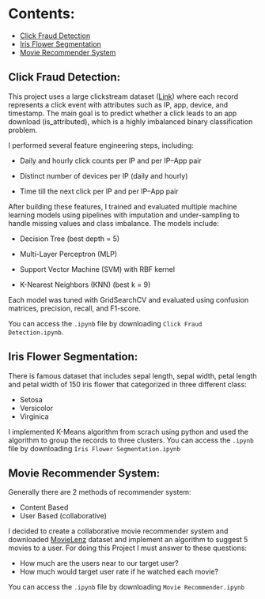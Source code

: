 # Contents:
  * [Click Fraud Detection](#click-fraud-detection)
  * [Iris Flower Segmentation](#iris-flower-segmentation)
  * [Movie Recommender System](#movie-recommender-system)

## Click Fraud Detection:
This project uses a large clickstream dataset ([Link](https://www.kaggle.com/c/talkingdata-adtracking-fraud-detection/data?select=test.csv)) where each record represents a click event with attributes such as IP, app, device, and timestamp. The main goal is to predict whether a click leads to an app download (is_attributed), which is a highly imbalanced binary classification problem.

I performed several feature engineering steps, including:

- Daily and hourly click counts per IP and per IP–App pair

- Distinct number of devices per IP (daily and hourly)

- Time till the next click per IP and per IP–App pair

After building these features, I trained and evaluated multiple machine learning models using pipelines with imputation and under-sampling to handle missing values and class imbalance. The models include:

- Decision Tree (best depth = 5)

- Multi-Layer Perceptron (MLP)

- Support Vector Machine (SVM) with RBF kernel

- K-Nearest Neighbors (KNN) (best k = 9)

Each model was tuned with GridSearchCV and evaluated using confusion matrices, precision, recall, and F1-score.

You can access the `.ipynb` file by downloading `Click Fraud Detection.ipynb`.

## Iris Flower Segmentation:
There is famous dataset that includes sepal length, sepal width, petal length and petal width of 150 iris flower that categorized in three different class:
  - Setosa
  - Versicolor
  - Virginica   
     
I implemented K-Means algorithm from scrach using python and used the algorithm to group the records to three clusters. You can access the `.ipynb` file by downloading `Iris Flower Segmentation.ipynb`
  
## Movie Recommender System:
Generally there are 2 methods of recommender system:
  - Content Based
  - User Based (collaborative)   
     
I decided to create a collaborative movie recommender system and downloaded [MovieLenz](https://grouplens.org/datasets/movielens/100k/) dataset and implement an algorithm to suggest 5 movies to a user. 
For doing this Project I must answer to these questions:
  - How much are the users near to our target user?
  - How much would target user rate if he watched each movie?   
     
You can access the `.ipynb` file by downloading `Movie Recommender.ipynb`     

